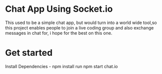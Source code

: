 Chat App Using Socket.io
========================
This used to be a simple chat app, but would turn into a world wide tool,so this project enables people to join a live coding group and also exchange messages in chat for, i hope for the best on this one.

Get started
===========
Install Dependencies -  npm install
run npm start chat.io